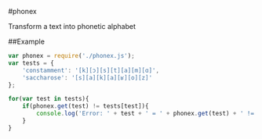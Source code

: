 #phonex

Transform a text into phonetic alphabet

##Example

```javascript
var phonex = require('./phonex.js');
var tests = {
    'constamment': '[k][ɔ][s][t][a][m][ɑ]',
    'saccharose': '[s][a][k][a][ʁ][o][z]'
};

for(var test in tests){
    if(phonex.get(test) != tests[test]){
        console.log('Error: ' + test + ' = ' + phonex.get(test) + ' != ' + tests[test]);
    }
}
```